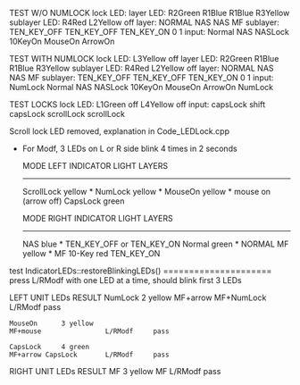 
TEST W/O NUMLOCK
lock LED:
layer LED:              R2Green R1Blue     R1Blue                  R3Yellow
sublayer LED:                                           R4Red      L2Yellow off
layer:                  NORMAL NAS         NAS                     MF
sublayer:                      TEN_KEY_OFF TEN_KEY_OFF  TEN_KEY_ON 0        1
input:                  Normal NAS         NASLock      10KeyOn    MouseOn  ArrowOn

TEST WITH NUMLOCK
lock LED:       L3Yellow                                                              off
layer LED:              R2Green R1Blue     R1Blue                  R3Yellow
sublayer LED:                                           R4Red      L2Yellow off
layer:                  NORMAL NAS         NAS                     MF
sublayer:                      TEN_KEY_OFF TEN_KEY_OFF  TEN_KEY_ON 0        1
input:          NumLock Normal NAS         NASLock      10KeyOn    MouseOn  ArrowOn  NumLock

TEST LOCKS
lock LED:       L1Green        off      L4Yellow   off
input:          capsLock shift capsLock scrollLock scrollLock 

Scroll lock LED removed, explanation in Code_LEDLock.cpp

* For Modf, 3 LEDs on L or R side blink 4 times in 2 seconds

    MODE        LEFT INDICATOR LIGHT    LAYERS
    ----        --------------------    ------
    ScrollLock  yellow     *
    NumLock     yellow     *
    MouseOn     yellow     *            mouse on (arrow off)
    CapsLock    green

    MODE        RIGHT INDICATOR LIGHT   LAYERS
    ----        ---------------------   ------
    NAS         blue       *            TEN_KEY_OFF or TEN_KEY_ON
    Normal      green      *            NORMAL
    MF          yellow     *            MF
    10-Key      red                     TEN_KEY_ON

test IndicatorLEDs::restoreBlinkingLEDs() =====================
press L/RModf with one LED at a time, should blink first 3 LEDs

LEFT UNIT LEDs                          RESULT
    NumLock      2 yellow
    MF+arrow MF+NumLock     L/RModf     pass

    MouseOn      3 yellow
    MF+mouse                L/RModf     pass

    CapsLock     4 green
    MF+arrow CapsLock       L/RModf     pass

RIGHT UNIT LEDs                         RESULT
    MF           3 yellow
    MF                      L/RModf     pass
